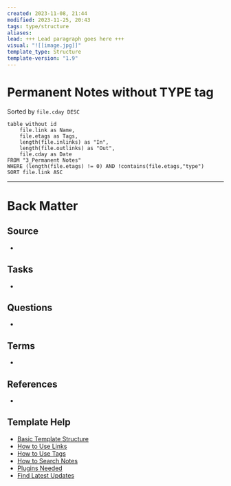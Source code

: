 ```yaml
---
created: 2023-11-08, 21:44
modified: 2023-11-25, 20:43
tags: type/structure
aliases: 
lead: +++ Lead paragraph goes here +++
visual: "![[image.jpg]]"
template_type: Structure
template-version: "1.9"
---
```

<!--  See "Template Help" below for using properties -->


# Permanent Notes without TYPE tag

<!-- Main STRUCTURE of my content -->
Sorted by `file.cday DESC`
```dataview
table without id 
	file.link as Name, 
	file.etags as Tags,
	length(file.inlinks) as "In",
	length(file.outlinks) as "Out",
	file.cday as Date
FROM "3_Permanent Notes"
WHERE (length(file.etags) != 0) AND !contains(file.etags,"type")
SORT file.link ASC
```


---
# Back Matter
## Source
<!-- Always keep a link to the source- --> 
- 

## Tasks
<!-- What remains to be done with this note? --> 
- 

## Questions
<!-- What remains for you to consider? --> 
- 

## Terms
<!-- Links to definition pages. -->
- 

## References
<!-- Links to pages not referenced in the content. -->
- 

## Template Help
<!-- Links to external help pages on GitHub. -->
- [Basic Template Structure](https://github.com/groepl/Obsidian-Templates#basic-template-structure)
- [How to Use Links](https://github.com/groepl/Obsidian-Templates#how-to-use-links)
- [How to Use Tags](https://github.com/groepl/Obsidian-Templates#how-to-use-tags)
- [How to Search Notes](https://github.com/groepl/Obsidian-Templates#how-to-search-notes)
- [Plugins Needed](https://github.com/groepl/Obsidian-Templates#obsidian-plugins-needed)
- [Find Latest Updates](https://github.com/groepl/Obsidian-Templates)